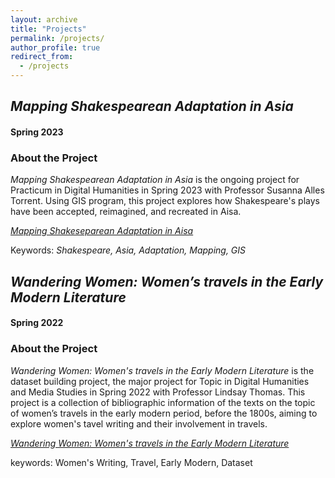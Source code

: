 ```yaml
---
layout: archive
title: "Projects"
permalink: /projects/
author_profile: true
redirect_from:
  - /projects
---
```



## *Mapping Shakespearean Adaptation in Asia*
#### Spring 2023
### About the Project
*Mapping Shakespearean Adaptation in Asia* is the ongoing project for Practicum in Digital Humanities in Spring 2023 with Professor Susanna Alles Torrent. Using GIS program, this project explores how Shakespeare's plays have been accepted, reimagined, and recreated in Aisa.

[*Mapping Shakeseparean Adaptation in Aisa*](https://austraea.github.io/MappingShakespeare/)

Keywords: *Shakespeare, Asia, Adaptation, Mapping, GIS*



## *Wandering Women: Women’s travels in the Early Modern Literature*
#### Spring 2022
### About the Project
*Wandering Women: Women's travels in the Early Modern Literature* is the dataset building project, the major project for Topic in Digital Humanities and Media Studies in Spring 2022 with Professor Lindsay Thomas. This project is a collection of bibliographic information of the texts on the topic of women’s travels in the early modern period, before the 1800s, aiming to explore women's tavel writing and their involvement in travels.  

[*Wandering Women: Women's travels in the Early Modern Literature*](https://austraea.github.io/DHProject2022/)

keywords: Women's Writing, Travel, Early Modern, Dataset




